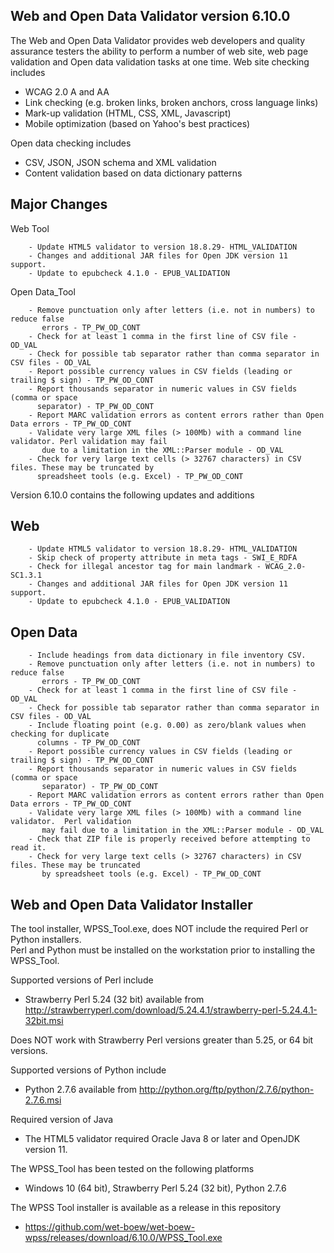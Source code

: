 ## Web and Open Data Validator version 6.10.0

The Web and Open Data Validator provides web developers and quality assurance testers the ability to perform a number of web site, web page validation and Open data validation tasks at one time. Web site checking includes
- WCAG 2.0 A and AA
- Link checking (e.g. broken links, broken anchors, cross language links)
- Mark-up validation (HTML, CSS, XML, Javascript)
- Mobile optimization (based on Yahoo's best practices)

Open data checking includes
- CSV, JSON, JSON schema and XML validation
- Content validation based on data dictionary patterns

## Major Changes

Web Tool

```
    - Update HTML5 validator to version 18.8.29- HTML_VALIDATION
    - Changes and additional JAR files for Open JDK version 11 support.
    - Update to epubcheck 4.1.0 - EPUB_VALIDATION
```

Open Data_Tool

```
    - Remove punctuation only after letters (i.e. not in numbers) to reduce false 
       errors - TP_PW_OD_CONT
    - Check for at least 1 comma in the first line of CSV file - OD_VAL
    - Check for possible tab separator rather than comma separator in CSV files - OD_VAL
    - Report possible currency values in CSV fields (leading or trailing $ sign) - TP_PW_OD_CONT
    - Report thousands separator in numeric values in CSV fields (comma or space 
      separator) - TP_PW_OD_CONT
    - Report MARC validation errors as content errors rather than Open Data errors - TP_PW_OD_CONT
    - Validate very large XML files (> 100Mb) with a command line validator. Perl validation may fail
       due to a limitation in the XML::Parser module - OD_VAL
    - Check for very large text cells (> 32767 characters) in CSV files. These may be truncated by 
      spreadsheet tools (e.g. Excel) - TP_PW_OD_CONT
```

Version 6.10.0 contains the following updates and additions

## Web

```
    - Update HTML5 validator to version 18.8.29- HTML_VALIDATION
    - Skip check of property attribute in meta tags - SWI_E_RDFA
    - Check for illegal ancestor tag for main landmark - WCAG_2.0-SC1.3.1
    - Changes and additional JAR files for Open JDK version 11 support.
    - Update to epubcheck 4.1.0 - EPUB_VALIDATION
```

## Open Data

```
    - Include headings from data dictionary in file inventory CSV.
    - Remove punctuation only after letters (i.e. not in numbers) to reduce false 
       errors - TP_PW_OD_CONT
    - Check for at least 1 comma in the first line of CSV file - OD_VAL
    - Check for possible tab separator rather than comma separator in CSV files - OD_VAL
    - Include floating point (e.g. 0.00) as zero/blank values when checking for duplicate 
      columns - TP_PW_OD_CONT
    - Report possible currency values in CSV fields (leading or trailing $ sign) - TP_PW_OD_CONT
    - Report thousands separator in numeric values in CSV fields (comma or space 
       separator) - TP_PW_OD_CONT
    - Report MARC validation errors as content errors rather than Open Data errors - TP_PW_OD_CONT
    - Validate very large XML files (> 100Mb) with a command line validator.  Perl validation 
       may fail due to a limitation in the XML::Parser module - OD_VAL
    - Check that ZIP file is properly received before attempting to read it.
    - Check for very large text cells (> 32767 characters) in CSV files. These may be truncated 
       by spreadsheet tools (e.g. Excel) - TP_PW_OD_CONT
```

## Web and Open Data Validator Installer

The tool installer, WPSS_Tool.exe, does NOT include the required Perl or Python installers.  
Perl and Python must be installed on the workstation prior to installing the WPSS_Tool.

Supported versions of Perl include
- Strawberry Perl 5.24 (32 bit) available from http://strawberryperl.com/download/5.24.4.1/strawberry-perl-5.24.4.1-32bit.msi

Does NOT work with Strawberry Perl versions greater than 5.25, or 64 bit versions.

Supported versions of Python include
- Python 2.7.6 available from http://python.org/ftp/python/2.7.6/python-2.7.6.msi

Required version of Java
- The HTML5 validator required Oracle Java 8 or later and OpenJDK version 11.

The WPSS_Tool has been tested on the following platforms
- Windows 10 (64 bit), Strawberry Perl 5.24 (32 bit), Python 2.7.6

The WPSS Tool installer is available as a release in this repository
- https://github.com/wet-boew/wet-boew-wpss/releases/download/6.10.0/WPSS_Tool.exe
